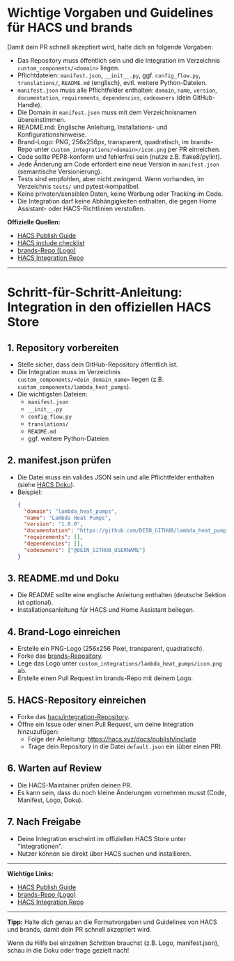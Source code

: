 # Wichtige Vorgaben und Guidelines für HACS und brands

Damit dein PR schnell akzeptiert wird, halte dich an folgende Vorgaben:

- Das Repository muss öffentlich sein und die Integration im Verzeichnis `custom_components/<domain>` liegen.
- Pflichtdateien: `manifest.json`, `__init__.py`, ggf. `config_flow.py`, `translations/`, `README.md` (englisch), evtl. weitere Python-Dateien.
- `manifest.json` muss alle Pflichtfelder enthalten: `domain`, `name`, `version`, `documentation`, `requirements`, `dependencies`, `codeowners` (dein GitHub-Handle).
- Die Domain in `manifest.json` muss mit dem Verzeichnisnamen übereinstimmen.
- README.md: Englische Anleitung, Installations- und Konfigurationshinweise.
- Brand-Logo: PNG, 256x256px, transparent, quadratisch, im brands-Repo unter `custom_integrations/<domain>/icon.png` per PR einreichen.
- Code sollte PEP8-konform und fehlerfrei sein (nutze z.B. flake8/pylint).
- Jede Änderung am Code erfordert eine neue Version in `manifest.json` (semantische Versionierung).
- Tests sind empfohlen, aber nicht zwingend. Wenn vorhanden, im Verzeichnis `tests/` und pytest-kompatibel.
- Keine privaten/sensiblen Daten, keine Werbung oder Tracking im Code.
- Die Integration darf keine Abhängigkeiten enthalten, die gegen Home Assistant- oder HACS-Richtlinien verstoßen.

**Offizielle Quellen:**
- [HACS Publish Guide](https://hacs.xyz/docs/publish/start)
- [HACS include checklist](https://hacs.xyz/docs/publish/include)
- [brands-Repo (Logo)](https://github.com/home-assistant/brands)
- [HACS Integration Repo](https://github.com/hacs/integration)

---

# Schritt-für-Schritt-Anleitung: Integration in den offiziellen HACS Store

## 1. Repository vorbereiten
- Stelle sicher, dass dein GitHub-Repository öffentlich ist.
- Die Integration muss im Verzeichnis `custom_components/<dein_domain_name>` liegen (z.B. `custom_components/lambda_heat_pumps`).
- Die wichtigsten Dateien:
  - `manifest.json`
  - `__init__.py`
  - `config_flow.py`
  - `translations/`
  - `README.md`
  - ggf. weitere Python-Dateien

## 2. manifest.json prüfen
- Die Datei muss ein valides JSON sein und alle Pflichtfelder enthalten (siehe [HACS Doku](https://hacs.xyz/docs/publish/include#manifestjson)).
- Beispiel:
  ```json
  {
    "domain": "lambda_heat_pumps",
    "name": "Lambda Heat Pumps",
    "version": "1.0.0",
    "documentation": "https://github.com/DEIN_GITHUB/lambda_heat_pumps",
    "requirements": [],
    "dependencies": [],
    "codeowners": ["@DEIN_GITHUB_USERNAME"]
  }
  ```

## 3. README.md und Doku
- Die README sollte eine englische Anleitung enthalten (deutsche Sektion ist optional).
- Installationsanleitung für HACS und Home Assistant beilegen.

## 4. Brand-Logo einreichen
- Erstelle ein PNG-Logo (256x256 Pixel, transparent, quadratisch).
- Forke das [brands-Repository](https://github.com/home-assistant/brands).
- Lege das Logo unter `custom_integrations/lambda_heat_pumps/icon.png` ab.
- Erstelle einen Pull Request im brands-Repo mit deinem Logo.

## 5. HACS-Repository einreichen
- Forke das [hacs/integration-Repository](https://github.com/hacs/integration).
- Öffne ein Issue oder einen Pull Request, um deine Integration hinzuzufügen:
  - Folge der Anleitung: https://hacs.xyz/docs/publish/include
  - Trage dein Repository in die Datei `default.json` ein (über einen PR).

## 6. Warten auf Review
- Die HACS-Maintainer prüfen deinen PR.
- Es kann sein, dass du noch kleine Änderungen vornehmen musst (Code, Manifest, Logo, Doku).

## 7. Nach Freigabe
- Deine Integration erscheint im offiziellen HACS Store unter "Integrationen".
- Nutzer können sie direkt über HACS suchen und installieren.

---

**Wichtige Links:**
- [HACS Publish Guide](https://hacs.xyz/docs/publish/start)
- [brands-Repo (Logo)](https://github.com/home-assistant/brands)
- [HACS Integration Repo](https://github.com/hacs/integration)

---

**Tipp:**
Halte dich genau an die Formatvorgaben und Guidelines von HACS und brands, damit dein PR schnell akzeptiert wird.

Wenn du Hilfe bei einzelnen Schritten brauchst (z.B. Logo, manifest.json), schau in die Doku oder frage gezielt nach!
